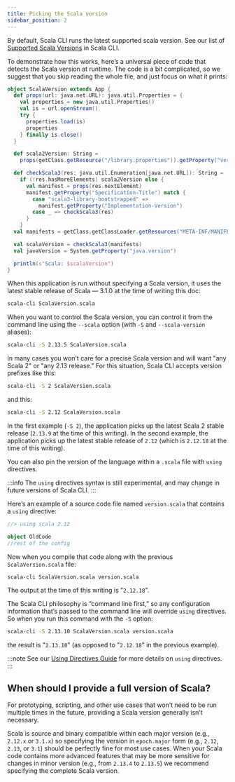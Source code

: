 ```yaml
---
title: Picking the Scala version
sidebar_position: 2
---
```


By default, Scala CLI runs the latest supported scala version. See our list of [Supported Scala Versions](../../reference/scala-versions) in Scala CLI.

To demonstrate how this works, here’s a universal piece of code that detects the Scala version at runtime.
The code is a bit complicated, so we suggest that you skip reading the whole file, and just focus on what it prints:

```scala title=ScalaVersion.scala
object ScalaVersion extends App {
  def props(url: java.net.URL): java.util.Properties = {
    val properties = new java.util.Properties()
    val is = url.openStream()
    try {
      properties.load(is)
      properties
    } finally is.close()
  }

  def scala2Version: String =
    props(getClass.getResource("/library.properties")).getProperty("version.number")

  def checkScala3(res: java.util.Enumeration[java.net.URL]): String =
    if (!res.hasMoreElements) scala2Version else {
      val manifest = props(res.nextElement)
      manifest.getProperty("Specification-Title") match {
        case "scala3-library-bootstrapped" =>
          manifest.getProperty("Implementation-Version")
        case _ => checkScala3(res)
      }
    }
  val manifests = getClass.getClassLoader.getResources("META-INF/MANIFEST.MF")

  val scalaVersion = checkScala3(manifests)
  val javaVersion = System.getProperty("java.version")

  println(s"Scala: $scalaVersion")
}
```

When this application is run without specifying a Scala version, it uses the latest stable release of Scala — 3.1.0 at the time of writing this doc:

```bash
scala-cli ScalaVersion.scala
```

<!-- Expected-regex:
Scala: 3\..*
-->

When you want to control the Scala version, you can control it from the command line using the `--scala` option (with `-S` and `--scala-version` aliases):

```bash
scala-cli -S 2.13.5 ScalaVersion.scala
```
<!-- Expected-regex:
Scala: 2\.13\.5
-->

In many cases you won't care for a precise Scala version and will want "any Scala 2" or "any 2.13 release."
For this situation, Scala CLI accepts version prefixes like this:

```bash
scala-cli -S 2 ScalaVersion.scala
```
<!-- Expected-regex:
Scala: 2\..+
-->

and this:

```bash
scala-cli -S 2.12 ScalaVersion.scala
```
<!-- Expected-regex:
Scala: 2\.12\.
-->

In the first example (`-S 2`), the application picks up the latest Scala 2 stable release (`2.13.9` at the time of this writing).
In the second example, the application picks up the latest stable release of `2.12` (which is `2.12.18` at the time of this writing).

You can also pin the version of the language within a `.scala` file with `using` directives.

:::info
The `using` directives syntax is still experimental, and may change in future versions of Scala CLI.
:::

Here’s an example of a source code file named `version.scala` that contains a `using` directive:

```scala title=version.scala
//> using scala 2.12

object OldCode
//rest of the config
```

Now when you compile that code along with the previous `ScalaVersion.scala` file:

```bash
scala-cli ScalaVersion.scala version.scala
```

<!-- Expected-regex:
Scala: 2\.12\.
-->

The output at the time of this writing is "`2.12.18`".

The Scala CLI philosophy is “command line first,” so any configuration information that’s passed to the command line will override `using` directives. So when you run this command with the `-S` option:

```bash
scala-cli -S 2.13.10 ScalaVersion.scala version.scala
```

the result is "`2.13.10`" (as opposed to "`2.12.18`" in the previous example).

<!-- Expected-regex:
Scala: 2\.13\.10
-->

:::note
See our [Using Directives Guide](../../guides/introduction/using-directives.md) for more details on `using` directives.
:::


## When should I provide a full version of Scala?

For prototyping, scripting, and other use cases that won’t need to be run multiple times in the future, providing a Scala version generally isn’t necessary.

Scala is source and binary compatible within each major version (e.g., `2.12.x` or `3.1.x`) so specifying the version in `epoch.major` form (e.g., `2.12`, `2.13`, or `3.1`) should be perfectly fine for most use cases. When your Scala code contains more advanced features that may be more sensitive for changes in minor version (e.g., from `2.13.4` to `2.13.5`) we recommend specifying the complete Scala version.
